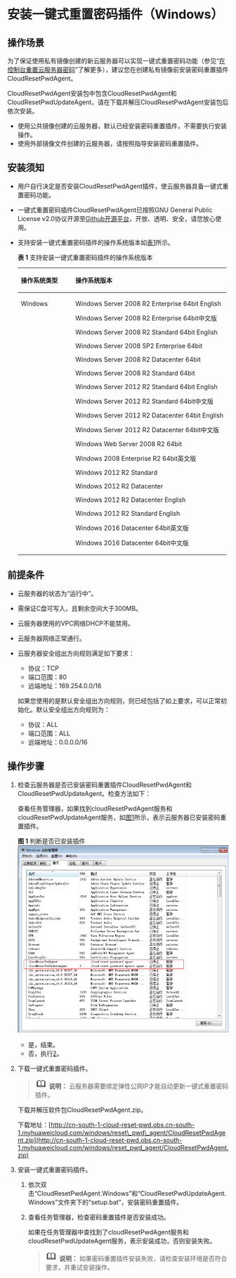 # 安装一键式重置密码插件（Windows）<a name="ims_01_0402"></a>

## 操作场景<a name="section17523525171"></a>

为了保证使用私有镜像创建的新云服务器可以实现一键式重置密码功能（参见“[在控制台重置云服务器密码](https://support.huaweicloud.com/usermanual-ecs/zh-cn_topic_0067909751.html#section2)”了解更多），建议您在创建私有镜像前安装密码重置插件CloudResetPwdAgent。

CloudResetPwdAgent安装包中包含CloudResetPwdAgent和CloudResetPwdUpdateAgent，请在下载并解压CloudResetPwdAgent安装包后依次安装。

-   使用公共镜像创建的云服务器，默认已经安装密码重置插件，不需要执行安装操作。
-   使用外部镜像文件创建的云服务器，请按照指导安装密码重置插件。

## 安装须知<a name="section6704341693848"></a>

-   用户自行决定是否安装CloudResetPwdAgent插件，使云服务器具备一键式重置密码功能。
-   一键式重置密码插件CloudResetPwdAgent已按照GNU General Public License v2.0协议开源至[Github开源平台](https://github.com/huaweicloud/cloudresetpwdagent)，开放、透明、安全，请您放心使用。
-   支持安装一键式重置密码插件的操作系统版本如[表1](#table1813411428710)所示。

    **表 1**  支持安装一键式重置密码插件的操作系统版本

    <a name="table1813411428710"></a>
    <table><thead align="left"><tr id="row13118194215717"><th class="cellrowborder" valign="top" width="26.14%" id="mcps1.2.3.1.1"><p id="p191185429715"><a name="p191185429715"></a><a name="p191185429715"></a>操作系统类型</p>
    </th>
    <th class="cellrowborder" valign="top" width="73.86%" id="mcps1.2.3.1.2"><p id="p8118154215717"><a name="p8118154215717"></a><a name="p8118154215717"></a>操作系统版本</p>
    </th>
    </tr>
    </thead>
    <tbody><tr id="row161341242774"><td class="cellrowborder" valign="top" width="26.14%" headers="mcps1.2.3.1.1 "><p id="p111854210713"><a name="p111854210713"></a><a name="p111854210713"></a>Windows</p>
    </td>
    <td class="cellrowborder" valign="top" width="73.86%" headers="mcps1.2.3.1.2 "><p id="p011816421778"><a name="p011816421778"></a><a name="p011816421778"></a>Windows Server 2008 R2 Enterprise 64bit English</p>
    <p id="p1118144215714"><a name="p1118144215714"></a><a name="p1118144215714"></a>Windows Server 2008 R2 Enterprise 64bit中文版</p>
    <p id="p151181542676"><a name="p151181542676"></a><a name="p151181542676"></a>Windows Server 2008 R2 Standard 64bit English</p>
    <p id="p111183421073"><a name="p111183421073"></a><a name="p111183421073"></a>Windows Server 2008 SP2 Enterprise 64bit</p>
    <p id="p3118134219718"><a name="p3118134219718"></a><a name="p3118134219718"></a>Windows Server 2008 R2 Datacenter 64bit</p>
    <p id="p10118134214718"><a name="p10118134214718"></a><a name="p10118134214718"></a>Windows Server 2008 R2 Standard 64bit</p>
    <p id="p11181142775"><a name="p11181142775"></a><a name="p11181142775"></a>Windows Server 2012 R2 Standard 64bit English</p>
    <p id="p1211824217711"><a name="p1211824217711"></a><a name="p1211824217711"></a>Windows Server 2012 R2 Standard 64bit中文版</p>
    <p id="p1013415425712"><a name="p1013415425712"></a><a name="p1013415425712"></a>Windows Server 2012 R2 Datacenter 64bit English</p>
    <p id="p12134174212719"><a name="p12134174212719"></a><a name="p12134174212719"></a>Windows Server 2012 R2 Datacenter 64bit中文版</p>
    <p id="p413474216718"><a name="p413474216718"></a><a name="p413474216718"></a>Windows Web Server 2008 R2 64bit</p>
    <p id="p1134174216714"><a name="p1134174216714"></a><a name="p1134174216714"></a>Windows 2008 Enterprise R2 64bit英文版</p>
    <p id="p813411429713"><a name="p813411429713"></a><a name="p813411429713"></a>Windows 2012 R2 Standard</p>
    <p id="p41347423710"><a name="p41347423710"></a><a name="p41347423710"></a>Windows 2012 R2 Datacenter</p>
    <p id="p51347423714"><a name="p51347423714"></a><a name="p51347423714"></a>Windows 2012 R2 Datacenter English</p>
    <p id="p213418421071"><a name="p213418421071"></a><a name="p213418421071"></a>Windows 2012 R2 Standard English</p>
    <p id="p10134114213717"><a name="p10134114213717"></a><a name="p10134114213717"></a>Windows 2016 Datacenter 64bit英文版</p>
    <p id="p131346421713"><a name="p131346421713"></a><a name="p131346421713"></a>Windows 2016 Datacenter 64bit中文版</p>
    </td>
    </tr>
    </tbody>
    </table>


## 前提条件<a name="section5444910510395"></a>

-   云服务器的状态为“运行中”。
-   需保证C盘可写入，且剩余空间大于300MB。
-   云服务器使用的VPC网络DHCP不能禁用。
-   云服务器网络正常通行。
-   云服务器安全组出方向规则满足如下要求：

    -   协议：TCP
    -   端口范围：80
    -   远端地址：169.254.0.0/16

    如果您使用的是默认安全组出方向规则，则已经包括了如上要求，可以正常初始化。默认安全组出方向规则为：

    -   协议：ALL
    -   端口范围：ALL
    -   远端地址：0.0.0.0/16


## 操作步骤<a name="section43992381104836"></a>

1.  检查云服务器是否已安装密码重置插件CloudResetPwdAgent和CloudResetPwdUpdateAgent。检查方法如下：

    查看任务管理器，如果找到cloudResetPwdAgent服务和cloudResetPwdUpdateAgent服务，如[图1](#fig2400635316290)所示，表示云服务器已安装密码重置插件。

    **图 1**  判断是否已安装插件<a name="fig2400635316290"></a>  
    ![](figures/判断是否已安装插件.png "判断是否已安装插件")

    -   是，结束。
    -   否，执行[2](#li51861828102623)。

2.  <a name="li51861828102623"></a>下载一键式重置密码插件。

    >![](public_sys-resources/icon-note.gif) **说明：** 
    >云服务器需要绑定弹性公网IP才能自动更新一键式重置密码插件。

    下载并解压软件包CloudResetPwdAgent.zip。

    下载地址：[http://cn-south-1-cloud-reset-pwd.obs.cn-south-1.myhuaweicloud.com/windows/reset\_pwd\_agent/CloudResetPwdAgent.zip](http://cn-south-1-cloud-reset-pwd.obs.cn-south-1.myhuaweicloud.com/windows/reset_pwd_agent/CloudResetPwdAgent.zip)

3.  安装一键式重置密码插件。
    1.  依次双击“CloudResetPwdAgent.Windows”和“CloudResetPwdUpdateAgent.Windows”文件夹下的“setup.bat”，安装密码重置插件。
    2.  查看任务管理器，检查密码重置插件是否安装成功。

        如果在任务管理器中查找到了cloudResetPwdAgent服务和cloudResetPwdUpdateAgent服务，表示安装成功，否则安装失败。

        >![](public_sys-resources/icon-note.gif) **说明：** 
        >如果密码重置插件安装失败，请检查安装环境是否符合要求，并重试安装操作。



